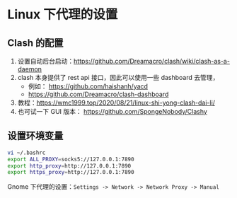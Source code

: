 # Linux 下代理的设置

## Clash 的配置
1. 设置自动后台启动：https://github.com/Dreamacro/clash/wiki/clash-as-a-daemon  
2. clash 本身提供了 rest api 接口，因此可以使用一些 dashboard 去管理，
   + 例如： https://github.com/haishanh/yacd  
   + https://github.com/Dreamacro/clash-dashboard 
3. 教程：https://wmc1999.top/2020/08/21/linux-shi-yong-clash-dai-li/  
4. 也可试一下 GUI 版本： https://github.com/SpongeNobody/Clashy    

## 设置环境变量
```sh
vi ~/.bashrc
export ALL_PROXY=socks5://127.0.0.1:7890 
export http_proxy=http://127.0.0.1:7890
export https_proxy=http://127.0.0.1:7890
```

Gnome 下代理的设置：`Settings -> Network -> Network Proxy -> Manual`